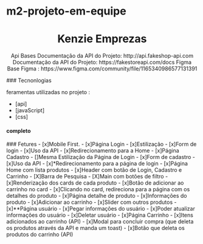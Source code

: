 # m2-projeto-em-equipe

<h1 align="Center">Kenzie Emprezas</h1>

<p align="Center">
    Api Bases
    Documentação da API do Projeto: http://api.fakeshop-api.com
    Documentação da API do Projeto: https://fakestoreapi.com/docs
    Figma Base
    Figma : https://www.figma.com/community/file/1165340986577131391
</p>
### Tecnonlogias

feramentas utilizadas no projeto :
- [api]
- [javaScript]
- [css]

<h4>completo</h4>
### Fetures
- [x]Mobile First.
- [x]Página Login
- [x]Estilização
- [x]Form de login
- [x]Uso da API
- [x]Redirecionamento para a Home
- [x]Página Cadastro
- []Mesma Estilização da Página de Login
- [x]Form de cadastro
- [x]Uso da API
- [x]*Redirecionamento para a página de login
- [x]Página Home com lista produtos
- [x]Header com botão de Login, Cadastro e Carrinho
- [X]Barra de Pesquisa
- [X]Main com botões de filtro
- [x]Renderização dos cards de cada produto
- [x]Botão de adicionar ao carrinho no card
- [x]Clicando no card, redireciona para a página com os detalhes do produto
- [x]Página detalhe de produto
- [x]Informações do produto
- [x]Adicionar ao carrinho
- [x]Slider com outros produtos
- [x]**Página usuário
- [x]Pegar informações do usuário
- [x]Poder atualizar informações do usuário
- [x]Deletar usuário
- [x]Página Carrinho
- [x]Itens adicionados ao carrinho (API)
- [x]Modal para concluir compra (que deleta os produtos através da API e manda um toast)
- [x]Botão que deleta os produtos do carrinho (API)

